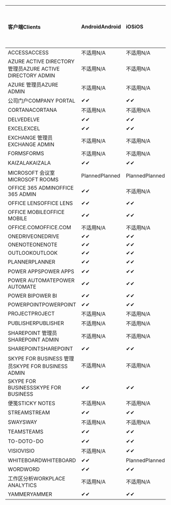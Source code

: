 <!-- This file is generated automatically. Changes made to this file will be overwritten.-->
|<span data-ttu-id="449ec-101">客户端</span><span class="sxs-lookup"><span data-stu-id="449ec-101">Clients</span></span>|<span data-ttu-id="449ec-102">Android</span><span class="sxs-lookup"><span data-stu-id="449ec-102">Android</span></span>|<span data-ttu-id="449ec-103">iOS</span><span class="sxs-lookup"><span data-stu-id="449ec-103">iOS</span></span>|<span data-ttu-id="449ec-104">Mac</span><span class="sxs-lookup"><span data-stu-id="449ec-104">Mac</span></span>|<span data-ttu-id="449ec-105">Windows 10</span><span class="sxs-lookup"><span data-stu-id="449ec-105">Windows 10</span></span><br><span data-ttu-id="449ec-106">桌面</span><span class="sxs-lookup"><span data-stu-id="449ec-106">Desktop</span></span>|<span data-ttu-id="449ec-107">Windows 10</span><span class="sxs-lookup"><span data-stu-id="449ec-107">Windows 10</span></span><br><span data-ttu-id="449ec-108">新式应用</span><span class="sxs-lookup"><span data-stu-id="449ec-108">Modern Apps</span></span>|
|:-|:-|:-|:-|:-|:-|
|<span data-ttu-id="449ec-109">ACCESS</span><span class="sxs-lookup"><span data-stu-id="449ec-109">ACCESS</span></span>|<span data-ttu-id="449ec-110">不适用</span><span class="sxs-lookup"><span data-stu-id="449ec-110">N/A</span></span>|<span data-ttu-id="449ec-111">不适用</span><span class="sxs-lookup"><span data-stu-id="449ec-111">N/A</span></span>|<span data-ttu-id="449ec-112">不适用</span><span class="sxs-lookup"><span data-stu-id="449ec-112">N/A</span></span>|<span data-ttu-id="449ec-113">✔</span><span class="sxs-lookup"><span data-stu-id="449ec-113">✔</span></span>|<span data-ttu-id="449ec-114">不适用</span><span class="sxs-lookup"><span data-stu-id="449ec-114">N/A</span></span>|
|<span data-ttu-id="449ec-115">AZURE ACTIVE DIRECTORY 管理员</span><span class="sxs-lookup"><span data-stu-id="449ec-115">AZURE ACTIVE DIRECTORY ADMIN</span></span>|<span data-ttu-id="449ec-116">不适用</span><span class="sxs-lookup"><span data-stu-id="449ec-116">N/A</span></span>|<span data-ttu-id="449ec-117">不适用</span><span class="sxs-lookup"><span data-stu-id="449ec-117">N/A</span></span>|<span data-ttu-id="449ec-118">不适用</span><span class="sxs-lookup"><span data-stu-id="449ec-118">N/A</span></span>|<span data-ttu-id="449ec-119">✔</span><span class="sxs-lookup"><span data-stu-id="449ec-119">✔</span></span>|<span data-ttu-id="449ec-120">不适用</span><span class="sxs-lookup"><span data-stu-id="449ec-120">N/A</span></span>|
|<span data-ttu-id="449ec-121">AZURE 管理员</span><span class="sxs-lookup"><span data-stu-id="449ec-121">AZURE ADMIN</span></span>|<span data-ttu-id="449ec-122">不适用</span><span class="sxs-lookup"><span data-stu-id="449ec-122">N/A</span></span>|<span data-ttu-id="449ec-123">不适用</span><span class="sxs-lookup"><span data-stu-id="449ec-123">N/A</span></span>|<span data-ttu-id="449ec-124">不适用</span><span class="sxs-lookup"><span data-stu-id="449ec-124">N/A</span></span>|<span data-ttu-id="449ec-125">不适用</span><span class="sxs-lookup"><span data-stu-id="449ec-125">N/A</span></span>|<span data-ttu-id="449ec-126">不适用</span><span class="sxs-lookup"><span data-stu-id="449ec-126">N/A</span></span>|
|<span data-ttu-id="449ec-127">公司门户</span><span class="sxs-lookup"><span data-stu-id="449ec-127">COMPANY PORTAL</span></span>|<span data-ttu-id="449ec-128">✔</span><span class="sxs-lookup"><span data-stu-id="449ec-128">✔</span></span>|<span data-ttu-id="449ec-129">✔</span><span class="sxs-lookup"><span data-stu-id="449ec-129">✔</span></span>|<span data-ttu-id="449ec-130">✔</span><span class="sxs-lookup"><span data-stu-id="449ec-130">✔</span></span>|<span data-ttu-id="449ec-131">不适用</span><span class="sxs-lookup"><span data-stu-id="449ec-131">N/A</span></span>|<span data-ttu-id="449ec-132">✔</span><span class="sxs-lookup"><span data-stu-id="449ec-132">✔</span></span>|
|<span data-ttu-id="449ec-133">CORTANA</span><span class="sxs-lookup"><span data-stu-id="449ec-133">CORTANA</span></span>|<span data-ttu-id="449ec-134">不适用</span><span class="sxs-lookup"><span data-stu-id="449ec-134">N/A</span></span>|<span data-ttu-id="449ec-135">不适用</span><span class="sxs-lookup"><span data-stu-id="449ec-135">N/A</span></span>|<span data-ttu-id="449ec-136">不适用</span><span class="sxs-lookup"><span data-stu-id="449ec-136">N/A</span></span>|<span data-ttu-id="449ec-137">不适用</span><span class="sxs-lookup"><span data-stu-id="449ec-137">N/A</span></span>|<span data-ttu-id="449ec-138">✔</span><span class="sxs-lookup"><span data-stu-id="449ec-138">✔</span></span>|
|<span data-ttu-id="449ec-139">DELVE</span><span class="sxs-lookup"><span data-stu-id="449ec-139">DELVE</span></span>|<span data-ttu-id="449ec-140">✔</span><span class="sxs-lookup"><span data-stu-id="449ec-140">✔</span></span>|<span data-ttu-id="449ec-141">✔</span><span class="sxs-lookup"><span data-stu-id="449ec-141">✔</span></span>|<span data-ttu-id="449ec-142">不适用</span><span class="sxs-lookup"><span data-stu-id="449ec-142">N/A</span></span>|<span data-ttu-id="449ec-143">不适用</span><span class="sxs-lookup"><span data-stu-id="449ec-143">N/A</span></span>|<span data-ttu-id="449ec-144">不适用</span><span class="sxs-lookup"><span data-stu-id="449ec-144">N/A</span></span>|
|<span data-ttu-id="449ec-145">EXCEL</span><span class="sxs-lookup"><span data-stu-id="449ec-145">EXCEL</span></span>|<span data-ttu-id="449ec-146">✔</span><span class="sxs-lookup"><span data-stu-id="449ec-146">✔</span></span>|<span data-ttu-id="449ec-147">✔</span><span class="sxs-lookup"><span data-stu-id="449ec-147">✔</span></span>|<span data-ttu-id="449ec-148">✔</span><span class="sxs-lookup"><span data-stu-id="449ec-148">✔</span></span>|<span data-ttu-id="449ec-149">✔</span><span class="sxs-lookup"><span data-stu-id="449ec-149">✔</span></span>|<span data-ttu-id="449ec-150">✔</span><span class="sxs-lookup"><span data-stu-id="449ec-150">✔</span></span>|
|<span data-ttu-id="449ec-151">EXCHANGE 管理员</span><span class="sxs-lookup"><span data-stu-id="449ec-151">EXCHANGE ADMIN</span></span>|<span data-ttu-id="449ec-152">不适用</span><span class="sxs-lookup"><span data-stu-id="449ec-152">N/A</span></span>|<span data-ttu-id="449ec-153">不适用</span><span class="sxs-lookup"><span data-stu-id="449ec-153">N/A</span></span>|<span data-ttu-id="449ec-154">不适用</span><span class="sxs-lookup"><span data-stu-id="449ec-154">N/A</span></span>|<span data-ttu-id="449ec-155">✔</span><span class="sxs-lookup"><span data-stu-id="449ec-155">✔</span></span>|<span data-ttu-id="449ec-156">不适用</span><span class="sxs-lookup"><span data-stu-id="449ec-156">N/A</span></span>|
|<span data-ttu-id="449ec-157">FORMS</span><span class="sxs-lookup"><span data-stu-id="449ec-157">FORMS</span></span>|<span data-ttu-id="449ec-158">不适用</span><span class="sxs-lookup"><span data-stu-id="449ec-158">N/A</span></span>|<span data-ttu-id="449ec-159">不适用</span><span class="sxs-lookup"><span data-stu-id="449ec-159">N/A</span></span>|<span data-ttu-id="449ec-160">不适用</span><span class="sxs-lookup"><span data-stu-id="449ec-160">N/A</span></span>|<span data-ttu-id="449ec-161">不适用</span><span class="sxs-lookup"><span data-stu-id="449ec-161">N/A</span></span>|<span data-ttu-id="449ec-162">不适用</span><span class="sxs-lookup"><span data-stu-id="449ec-162">N/A</span></span>|
|<span data-ttu-id="449ec-163">KAIZALA</span><span class="sxs-lookup"><span data-stu-id="449ec-163">KAIZALA</span></span>|<span data-ttu-id="449ec-164">✔</span><span class="sxs-lookup"><span data-stu-id="449ec-164">✔</span></span>|<span data-ttu-id="449ec-165">✔</span><span class="sxs-lookup"><span data-stu-id="449ec-165">✔</span></span>|<span data-ttu-id="449ec-166">不适用</span><span class="sxs-lookup"><span data-stu-id="449ec-166">N/A</span></span>|<span data-ttu-id="449ec-167">不适用</span><span class="sxs-lookup"><span data-stu-id="449ec-167">N/A</span></span>|<span data-ttu-id="449ec-168">不适用</span><span class="sxs-lookup"><span data-stu-id="449ec-168">N/A</span></span>|
|<span data-ttu-id="449ec-169">MICROSOFT 会议室</span><span class="sxs-lookup"><span data-stu-id="449ec-169">MICROSOFT ROOMS</span></span>|<span data-ttu-id="449ec-170">Planned</span><span class="sxs-lookup"><span data-stu-id="449ec-170">Planned</span></span>|<span data-ttu-id="449ec-171">Planned</span><span class="sxs-lookup"><span data-stu-id="449ec-171">Planned</span></span>|<span data-ttu-id="449ec-172">不适用</span><span class="sxs-lookup"><span data-stu-id="449ec-172">N/A</span></span>|<span data-ttu-id="449ec-173">不适用</span><span class="sxs-lookup"><span data-stu-id="449ec-173">N/A</span></span>|<span data-ttu-id="449ec-174">不适用</span><span class="sxs-lookup"><span data-stu-id="449ec-174">N/A</span></span>|
|<span data-ttu-id="449ec-175">OFFICE 365 ADMIN</span><span class="sxs-lookup"><span data-stu-id="449ec-175">OFFICE 365 ADMIN</span></span>|<span data-ttu-id="449ec-176">✔</span><span class="sxs-lookup"><span data-stu-id="449ec-176">✔</span></span>|<span data-ttu-id="449ec-177">不适用</span><span class="sxs-lookup"><span data-stu-id="449ec-177">N/A</span></span>|<span data-ttu-id="449ec-178">不适用</span><span class="sxs-lookup"><span data-stu-id="449ec-178">N/A</span></span>|<span data-ttu-id="449ec-179">不适用</span><span class="sxs-lookup"><span data-stu-id="449ec-179">N/A</span></span>|<span data-ttu-id="449ec-180">不适用</span><span class="sxs-lookup"><span data-stu-id="449ec-180">N/A</span></span>|
|<span data-ttu-id="449ec-181">OFFICE LENS</span><span class="sxs-lookup"><span data-stu-id="449ec-181">OFFICE LENS</span></span>|<span data-ttu-id="449ec-182">✔</span><span class="sxs-lookup"><span data-stu-id="449ec-182">✔</span></span>|<span data-ttu-id="449ec-183">✔</span><span class="sxs-lookup"><span data-stu-id="449ec-183">✔</span></span>|<span data-ttu-id="449ec-184">不适用</span><span class="sxs-lookup"><span data-stu-id="449ec-184">N/A</span></span>|<span data-ttu-id="449ec-185">不适用</span><span class="sxs-lookup"><span data-stu-id="449ec-185">N/A</span></span>|<span data-ttu-id="449ec-186">✔</span><span class="sxs-lookup"><span data-stu-id="449ec-186">✔</span></span>|
|<span data-ttu-id="449ec-187">OFFICE MOBILE</span><span class="sxs-lookup"><span data-stu-id="449ec-187">OFFICE MOBILE</span></span>|<span data-ttu-id="449ec-188">✔</span><span class="sxs-lookup"><span data-stu-id="449ec-188">✔</span></span>|<span data-ttu-id="449ec-189">✔</span><span class="sxs-lookup"><span data-stu-id="449ec-189">✔</span></span>|<span data-ttu-id="449ec-190">不适用</span><span class="sxs-lookup"><span data-stu-id="449ec-190">N/A</span></span>|<span data-ttu-id="449ec-191">不适用</span><span class="sxs-lookup"><span data-stu-id="449ec-191">N/A</span></span>|<span data-ttu-id="449ec-192">不适用</span><span class="sxs-lookup"><span data-stu-id="449ec-192">N/A</span></span>|
|<span data-ttu-id="449ec-193">OFFICE.COM</span><span class="sxs-lookup"><span data-stu-id="449ec-193">OFFICE.COM</span></span>|<span data-ttu-id="449ec-194">不适用</span><span class="sxs-lookup"><span data-stu-id="449ec-194">N/A</span></span>|<span data-ttu-id="449ec-195">不适用</span><span class="sxs-lookup"><span data-stu-id="449ec-195">N/A</span></span>|<span data-ttu-id="449ec-196">不适用</span><span class="sxs-lookup"><span data-stu-id="449ec-196">N/A</span></span>|<span data-ttu-id="449ec-197">不适用</span><span class="sxs-lookup"><span data-stu-id="449ec-197">N/A</span></span>|<span data-ttu-id="449ec-198">✔</span><span class="sxs-lookup"><span data-stu-id="449ec-198">✔</span></span>|
|<span data-ttu-id="449ec-199">ONEDRIVE</span><span class="sxs-lookup"><span data-stu-id="449ec-199">ONEDRIVE</span></span>|<span data-ttu-id="449ec-200">✔</span><span class="sxs-lookup"><span data-stu-id="449ec-200">✔</span></span>|<span data-ttu-id="449ec-201">✔</span><span class="sxs-lookup"><span data-stu-id="449ec-201">✔</span></span>|<span data-ttu-id="449ec-202">✔</span><span class="sxs-lookup"><span data-stu-id="449ec-202">✔</span></span>|<span data-ttu-id="449ec-203">✔</span><span class="sxs-lookup"><span data-stu-id="449ec-203">✔</span></span>|<span data-ttu-id="449ec-204">✔</span><span class="sxs-lookup"><span data-stu-id="449ec-204">✔</span></span>|
|<span data-ttu-id="449ec-205">ONENOTE</span><span class="sxs-lookup"><span data-stu-id="449ec-205">ONENOTE</span></span>|<span data-ttu-id="449ec-206">✔</span><span class="sxs-lookup"><span data-stu-id="449ec-206">✔</span></span>|<span data-ttu-id="449ec-207">✔</span><span class="sxs-lookup"><span data-stu-id="449ec-207">✔</span></span>|<span data-ttu-id="449ec-208">✔</span><span class="sxs-lookup"><span data-stu-id="449ec-208">✔</span></span>|<span data-ttu-id="449ec-209">✔</span><span class="sxs-lookup"><span data-stu-id="449ec-209">✔</span></span>|<span data-ttu-id="449ec-210">✔</span><span class="sxs-lookup"><span data-stu-id="449ec-210">✔</span></span>|
|<span data-ttu-id="449ec-211">OUTLOOK</span><span class="sxs-lookup"><span data-stu-id="449ec-211">OUTLOOK</span></span>|<span data-ttu-id="449ec-212">✔</span><span class="sxs-lookup"><span data-stu-id="449ec-212">✔</span></span>|<span data-ttu-id="449ec-213">✔</span><span class="sxs-lookup"><span data-stu-id="449ec-213">✔</span></span>|<span data-ttu-id="449ec-214">✔</span><span class="sxs-lookup"><span data-stu-id="449ec-214">✔</span></span>|<span data-ttu-id="449ec-215">✔</span><span class="sxs-lookup"><span data-stu-id="449ec-215">✔</span></span>|<span data-ttu-id="449ec-216">✔</span><span class="sxs-lookup"><span data-stu-id="449ec-216">✔</span></span>|
|<span data-ttu-id="449ec-217">PLANNER</span><span class="sxs-lookup"><span data-stu-id="449ec-217">PLANNER</span></span>|<span data-ttu-id="449ec-218">✔</span><span class="sxs-lookup"><span data-stu-id="449ec-218">✔</span></span>|<span data-ttu-id="449ec-219">✔</span><span class="sxs-lookup"><span data-stu-id="449ec-219">✔</span></span>|<span data-ttu-id="449ec-220">不适用</span><span class="sxs-lookup"><span data-stu-id="449ec-220">N/A</span></span>|<span data-ttu-id="449ec-221">不适用</span><span class="sxs-lookup"><span data-stu-id="449ec-221">N/A</span></span>|<span data-ttu-id="449ec-222">不适用</span><span class="sxs-lookup"><span data-stu-id="449ec-222">N/A</span></span>|
|<span data-ttu-id="449ec-223">POWER APPS</span><span class="sxs-lookup"><span data-stu-id="449ec-223">POWER APPS</span></span>|<span data-ttu-id="449ec-224">✔</span><span class="sxs-lookup"><span data-stu-id="449ec-224">✔</span></span>|<span data-ttu-id="449ec-225">✔</span><span class="sxs-lookup"><span data-stu-id="449ec-225">✔</span></span>|<span data-ttu-id="449ec-226">不适用</span><span class="sxs-lookup"><span data-stu-id="449ec-226">N/A</span></span>|<span data-ttu-id="449ec-227">不适用</span><span class="sxs-lookup"><span data-stu-id="449ec-227">N/A</span></span>|<span data-ttu-id="449ec-228">✔</span><span class="sxs-lookup"><span data-stu-id="449ec-228">✔</span></span>|
|<span data-ttu-id="449ec-229">POWER AUTOMATE</span><span class="sxs-lookup"><span data-stu-id="449ec-229">POWER AUTOMATE</span></span>|<span data-ttu-id="449ec-230">✔</span><span class="sxs-lookup"><span data-stu-id="449ec-230">✔</span></span>|<span data-ttu-id="449ec-231">✔</span><span class="sxs-lookup"><span data-stu-id="449ec-231">✔</span></span>|<span data-ttu-id="449ec-232">不适用</span><span class="sxs-lookup"><span data-stu-id="449ec-232">N/A</span></span>|<span data-ttu-id="449ec-233">不适用</span><span class="sxs-lookup"><span data-stu-id="449ec-233">N/A</span></span>|<span data-ttu-id="449ec-234">不适用</span><span class="sxs-lookup"><span data-stu-id="449ec-234">N/A</span></span>|
|<span data-ttu-id="449ec-235">POWER BI</span><span class="sxs-lookup"><span data-stu-id="449ec-235">POWER BI</span></span>|<span data-ttu-id="449ec-236">✔</span><span class="sxs-lookup"><span data-stu-id="449ec-236">✔</span></span>|<span data-ttu-id="449ec-237">✔</span><span class="sxs-lookup"><span data-stu-id="449ec-237">✔</span></span>|<span data-ttu-id="449ec-238">不适用</span><span class="sxs-lookup"><span data-stu-id="449ec-238">N/A</span></span>|<span data-ttu-id="449ec-239">✔</span><span class="sxs-lookup"><span data-stu-id="449ec-239">✔</span></span>|<span data-ttu-id="449ec-240">✔</span><span class="sxs-lookup"><span data-stu-id="449ec-240">✔</span></span>|
|<span data-ttu-id="449ec-241">POWERPOINT</span><span class="sxs-lookup"><span data-stu-id="449ec-241">POWERPOINT</span></span>|<span data-ttu-id="449ec-242">✔</span><span class="sxs-lookup"><span data-stu-id="449ec-242">✔</span></span>|<span data-ttu-id="449ec-243">✔</span><span class="sxs-lookup"><span data-stu-id="449ec-243">✔</span></span>|<span data-ttu-id="449ec-244">✔</span><span class="sxs-lookup"><span data-stu-id="449ec-244">✔</span></span>|<span data-ttu-id="449ec-245">✔</span><span class="sxs-lookup"><span data-stu-id="449ec-245">✔</span></span>|<span data-ttu-id="449ec-246">✔</span><span class="sxs-lookup"><span data-stu-id="449ec-246">✔</span></span>|
|<span data-ttu-id="449ec-247">PROJECT</span><span class="sxs-lookup"><span data-stu-id="449ec-247">PROJECT</span></span>|<span data-ttu-id="449ec-248">不适用</span><span class="sxs-lookup"><span data-stu-id="449ec-248">N/A</span></span>|<span data-ttu-id="449ec-249">不适用</span><span class="sxs-lookup"><span data-stu-id="449ec-249">N/A</span></span>|<span data-ttu-id="449ec-250">不适用</span><span class="sxs-lookup"><span data-stu-id="449ec-250">N/A</span></span>|<span data-ttu-id="449ec-251">✔</span><span class="sxs-lookup"><span data-stu-id="449ec-251">✔</span></span>|<span data-ttu-id="449ec-252">不适用</span><span class="sxs-lookup"><span data-stu-id="449ec-252">N/A</span></span>|
|<span data-ttu-id="449ec-253">PUBLISHER</span><span class="sxs-lookup"><span data-stu-id="449ec-253">PUBLISHER</span></span>|<span data-ttu-id="449ec-254">不适用</span><span class="sxs-lookup"><span data-stu-id="449ec-254">N/A</span></span>|<span data-ttu-id="449ec-255">不适用</span><span class="sxs-lookup"><span data-stu-id="449ec-255">N/A</span></span>|<span data-ttu-id="449ec-256">不适用</span><span class="sxs-lookup"><span data-stu-id="449ec-256">N/A</span></span>|<span data-ttu-id="449ec-257">✔</span><span class="sxs-lookup"><span data-stu-id="449ec-257">✔</span></span>|<span data-ttu-id="449ec-258">不适用</span><span class="sxs-lookup"><span data-stu-id="449ec-258">N/A</span></span>|
|<span data-ttu-id="449ec-259">SHAREPOINT 管理员</span><span class="sxs-lookup"><span data-stu-id="449ec-259">SHAREPOINT ADMIN</span></span>|<span data-ttu-id="449ec-260">不适用</span><span class="sxs-lookup"><span data-stu-id="449ec-260">N/A</span></span>|<span data-ttu-id="449ec-261">不适用</span><span class="sxs-lookup"><span data-stu-id="449ec-261">N/A</span></span>|<span data-ttu-id="449ec-262">不适用</span><span class="sxs-lookup"><span data-stu-id="449ec-262">N/A</span></span>|<span data-ttu-id="449ec-263">✔</span><span class="sxs-lookup"><span data-stu-id="449ec-263">✔</span></span>|<span data-ttu-id="449ec-264">不适用</span><span class="sxs-lookup"><span data-stu-id="449ec-264">N/A</span></span>|
|<span data-ttu-id="449ec-265">SHAREPOINT</span><span class="sxs-lookup"><span data-stu-id="449ec-265">SHAREPOINT</span></span>|<span data-ttu-id="449ec-266">✔</span><span class="sxs-lookup"><span data-stu-id="449ec-266">✔</span></span>|<span data-ttu-id="449ec-267">✔</span><span class="sxs-lookup"><span data-stu-id="449ec-267">✔</span></span>|<span data-ttu-id="449ec-268">不适用</span><span class="sxs-lookup"><span data-stu-id="449ec-268">N/A</span></span>|<span data-ttu-id="449ec-269">不适用</span><span class="sxs-lookup"><span data-stu-id="449ec-269">N/A</span></span>|<span data-ttu-id="449ec-270">不适用</span><span class="sxs-lookup"><span data-stu-id="449ec-270">N/A</span></span>|
|<span data-ttu-id="449ec-271">SKYPE FOR BUSINESS 管理员</span><span class="sxs-lookup"><span data-stu-id="449ec-271">SKYPE FOR BUSINESS ADMIN</span></span>|<span data-ttu-id="449ec-272">不适用</span><span class="sxs-lookup"><span data-stu-id="449ec-272">N/A</span></span>|<span data-ttu-id="449ec-273">不适用</span><span class="sxs-lookup"><span data-stu-id="449ec-273">N/A</span></span>|<span data-ttu-id="449ec-274">不适用</span><span class="sxs-lookup"><span data-stu-id="449ec-274">N/A</span></span>|<span data-ttu-id="449ec-275">✔</span><span class="sxs-lookup"><span data-stu-id="449ec-275">✔</span></span>|<span data-ttu-id="449ec-276">不适用</span><span class="sxs-lookup"><span data-stu-id="449ec-276">N/A</span></span>|
|<span data-ttu-id="449ec-277">SKYPE FOR BUSINESS</span><span class="sxs-lookup"><span data-stu-id="449ec-277">SKYPE FOR BUSINESS</span></span>|<span data-ttu-id="449ec-278">✔</span><span class="sxs-lookup"><span data-stu-id="449ec-278">✔</span></span>|<span data-ttu-id="449ec-279">✔</span><span class="sxs-lookup"><span data-stu-id="449ec-279">✔</span></span>|<span data-ttu-id="449ec-280">✔</span><span class="sxs-lookup"><span data-stu-id="449ec-280">✔</span></span>|<span data-ttu-id="449ec-281">✔</span><span class="sxs-lookup"><span data-stu-id="449ec-281">✔</span></span>|<span data-ttu-id="449ec-282">不适用</span><span class="sxs-lookup"><span data-stu-id="449ec-282">N/A</span></span>|
|<span data-ttu-id="449ec-283">便笺</span><span class="sxs-lookup"><span data-stu-id="449ec-283">STICKY NOTES</span></span>|<span data-ttu-id="449ec-284">不适用</span><span class="sxs-lookup"><span data-stu-id="449ec-284">N/A</span></span>|<span data-ttu-id="449ec-285">不适用</span><span class="sxs-lookup"><span data-stu-id="449ec-285">N/A</span></span>|<span data-ttu-id="449ec-286">不适用</span><span class="sxs-lookup"><span data-stu-id="449ec-286">N/A</span></span>|<span data-ttu-id="449ec-287">不适用</span><span class="sxs-lookup"><span data-stu-id="449ec-287">N/A</span></span>|<span data-ttu-id="449ec-288">✔</span><span class="sxs-lookup"><span data-stu-id="449ec-288">✔</span></span>|
|<span data-ttu-id="449ec-289">STREAM</span><span class="sxs-lookup"><span data-stu-id="449ec-289">STREAM</span></span>|<span data-ttu-id="449ec-290">✔</span><span class="sxs-lookup"><span data-stu-id="449ec-290">✔</span></span>|<span data-ttu-id="449ec-291">✔</span><span class="sxs-lookup"><span data-stu-id="449ec-291">✔</span></span>|<span data-ttu-id="449ec-292">不适用</span><span class="sxs-lookup"><span data-stu-id="449ec-292">N/A</span></span>|<span data-ttu-id="449ec-293">不适用</span><span class="sxs-lookup"><span data-stu-id="449ec-293">N/A</span></span>|<span data-ttu-id="449ec-294">不适用</span><span class="sxs-lookup"><span data-stu-id="449ec-294">N/A</span></span>|
|<span data-ttu-id="449ec-295">SWAY</span><span class="sxs-lookup"><span data-stu-id="449ec-295">SWAY</span></span>|<span data-ttu-id="449ec-296">不适用</span><span class="sxs-lookup"><span data-stu-id="449ec-296">N/A</span></span>|<span data-ttu-id="449ec-297">不适用</span><span class="sxs-lookup"><span data-stu-id="449ec-297">N/A</span></span>|<span data-ttu-id="449ec-298">不适用</span><span class="sxs-lookup"><span data-stu-id="449ec-298">N/A</span></span>|<span data-ttu-id="449ec-299">不适用</span><span class="sxs-lookup"><span data-stu-id="449ec-299">N/A</span></span>|<span data-ttu-id="449ec-300">✔</span><span class="sxs-lookup"><span data-stu-id="449ec-300">✔</span></span>|
|<span data-ttu-id="449ec-301">TEAMS</span><span class="sxs-lookup"><span data-stu-id="449ec-301">TEAMS</span></span>|<span data-ttu-id="449ec-302">✔</span><span class="sxs-lookup"><span data-stu-id="449ec-302">✔</span></span>|<span data-ttu-id="449ec-303">✔</span><span class="sxs-lookup"><span data-stu-id="449ec-303">✔</span></span>|<span data-ttu-id="449ec-304">✔</span><span class="sxs-lookup"><span data-stu-id="449ec-304">✔</span></span>|<span data-ttu-id="449ec-305">Planned</span><span class="sxs-lookup"><span data-stu-id="449ec-305">Planned</span></span>|<span data-ttu-id="449ec-306">不适用</span><span class="sxs-lookup"><span data-stu-id="449ec-306">N/A</span></span>|
|<span data-ttu-id="449ec-307">TO-DO</span><span class="sxs-lookup"><span data-stu-id="449ec-307">TO-DO</span></span>|<span data-ttu-id="449ec-308">✔</span><span class="sxs-lookup"><span data-stu-id="449ec-308">✔</span></span>|<span data-ttu-id="449ec-309">✔</span><span class="sxs-lookup"><span data-stu-id="449ec-309">✔</span></span>|<span data-ttu-id="449ec-310">✔</span><span class="sxs-lookup"><span data-stu-id="449ec-310">✔</span></span>|<span data-ttu-id="449ec-311">不适用</span><span class="sxs-lookup"><span data-stu-id="449ec-311">N/A</span></span>|<span data-ttu-id="449ec-312">✔</span><span class="sxs-lookup"><span data-stu-id="449ec-312">✔</span></span>|
|<span data-ttu-id="449ec-313">VISIO</span><span class="sxs-lookup"><span data-stu-id="449ec-313">VISIO</span></span>|<span data-ttu-id="449ec-314">不适用</span><span class="sxs-lookup"><span data-stu-id="449ec-314">N/A</span></span>|<span data-ttu-id="449ec-315">✔</span><span class="sxs-lookup"><span data-stu-id="449ec-315">✔</span></span>|<span data-ttu-id="449ec-316">不适用</span><span class="sxs-lookup"><span data-stu-id="449ec-316">N/A</span></span>|<span data-ttu-id="449ec-317">✔</span><span class="sxs-lookup"><span data-stu-id="449ec-317">✔</span></span>|<span data-ttu-id="449ec-318">不适用</span><span class="sxs-lookup"><span data-stu-id="449ec-318">N/A</span></span>|
|<span data-ttu-id="449ec-319">WHITEBOARD</span><span class="sxs-lookup"><span data-stu-id="449ec-319">WHITEBOARD</span></span>|<span data-ttu-id="449ec-320">✔</span><span class="sxs-lookup"><span data-stu-id="449ec-320">✔</span></span>|<span data-ttu-id="449ec-321">Planned</span><span class="sxs-lookup"><span data-stu-id="449ec-321">Planned</span></span>|<span data-ttu-id="449ec-322">不适用</span><span class="sxs-lookup"><span data-stu-id="449ec-322">N/A</span></span>|<span data-ttu-id="449ec-323">不适用</span><span class="sxs-lookup"><span data-stu-id="449ec-323">N/A</span></span>|<span data-ttu-id="449ec-324">✔</span><span class="sxs-lookup"><span data-stu-id="449ec-324">✔</span></span>|
|<span data-ttu-id="449ec-325">WORD</span><span class="sxs-lookup"><span data-stu-id="449ec-325">WORD</span></span>|<span data-ttu-id="449ec-326">✔</span><span class="sxs-lookup"><span data-stu-id="449ec-326">✔</span></span>|<span data-ttu-id="449ec-327">✔</span><span class="sxs-lookup"><span data-stu-id="449ec-327">✔</span></span>|<span data-ttu-id="449ec-328">✔</span><span class="sxs-lookup"><span data-stu-id="449ec-328">✔</span></span>|<span data-ttu-id="449ec-329">✔</span><span class="sxs-lookup"><span data-stu-id="449ec-329">✔</span></span>|<span data-ttu-id="449ec-330">✔</span><span class="sxs-lookup"><span data-stu-id="449ec-330">✔</span></span>|
|<span data-ttu-id="449ec-331">工作区分析</span><span class="sxs-lookup"><span data-stu-id="449ec-331">WORKPLACE ANALYTICS</span></span>|<span data-ttu-id="449ec-332">不适用</span><span class="sxs-lookup"><span data-stu-id="449ec-332">N/A</span></span>|<span data-ttu-id="449ec-333">不适用</span><span class="sxs-lookup"><span data-stu-id="449ec-333">N/A</span></span>|<span data-ttu-id="449ec-334">不适用</span><span class="sxs-lookup"><span data-stu-id="449ec-334">N/A</span></span>|<span data-ttu-id="449ec-335">不适用</span><span class="sxs-lookup"><span data-stu-id="449ec-335">N/A</span></span>|<span data-ttu-id="449ec-336">不适用</span><span class="sxs-lookup"><span data-stu-id="449ec-336">N/A</span></span>|
|<span data-ttu-id="449ec-337">YAMMER</span><span class="sxs-lookup"><span data-stu-id="449ec-337">YAMMER</span></span>|<span data-ttu-id="449ec-338">✔</span><span class="sxs-lookup"><span data-stu-id="449ec-338">✔</span></span>|<span data-ttu-id="449ec-339">✔</span><span class="sxs-lookup"><span data-stu-id="449ec-339">✔</span></span>|<span data-ttu-id="449ec-340">Planned</span><span class="sxs-lookup"><span data-stu-id="449ec-340">Planned</span></span>|<span data-ttu-id="449ec-341">Planned</span><span class="sxs-lookup"><span data-stu-id="449ec-341">Planned</span></span>|<span data-ttu-id="449ec-342">不适用</span><span class="sxs-lookup"><span data-stu-id="449ec-342">N/A</span></span>|
